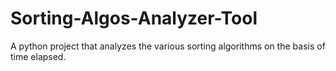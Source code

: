 # Sorting-Algos-Analyzer-Tool
A python project that analyzes the various sorting algorithms on the basis of time elapsed.
